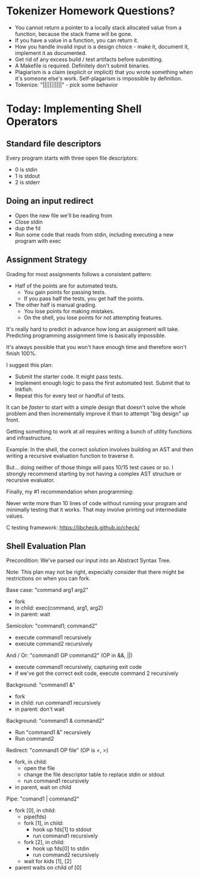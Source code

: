 
# Tokenizer Homework Questions?

 - You cannot return a pointer to a locally
   stack allocated value from a function,
   because the stack frame will be gone.
 - If you have a value in a function,
   you can return it.
 - How you handle invalid input is a design
   choice - make it, document it, implement
   it as documented.
 - Get rid of any excess build / test
   artifacts before submitting.
 - A Makefile is required. Definitely don't
   submit binaries.
 - Plagiarism is a claim (explicit or implicit) 
   that you wrote something when it's someone 
   else's work. Self-plagarism is impossible
   by definition.
 - Tokenize: "|||||||||||" - pick some behavior

# Today: Implementing Shell Operators

## Standard file descriptors

Every program starts with three open file descriptors:

 - 0 is stdin
 - 1 is stdout
 - 2 is stderr

## Doing an input redirect

 - Open the new file we'll be reading from
 - Close stdin
 - dup the fd
 - Run some code that reads from stdin, including
   executing a new program with exec

## Assignment Strategy

Grading for most assignments follows a consistent
pattern:

 - Half of the points are for automated tests.
   - You gain points for passing tests.
   - If you pass half the tests, you get
     half the points.
 - The other half is manual grading.
   - You lose points for making mistakes.
   - On the shell, you lose points for not
     attempting features.

It's really hard to predict in advance how long
an assignment will take. Predicting programming
assignment time is basically impossible.

It's always possible that you won't have enough
time and therefore won't finish 100%.

I suggest this plan:

 - Submit the starter code. It might pass tests.
 - Implement enough logic to pass the first automated
   test. Submit that to Inkfish.
 - Repeat this for every test or handful of tests.

It can be *faster* to start with a simple
design that doesn't solve the whole problem and
then incrementally improve it than to attempt
"big design" up front.

Getting something to work at all requires writing
a bunch of utility functions and infrastructure.

Example: In the shell, the correct solution involves
building an AST and then writing a recursive
evaluation function to traverse it.

But... doing neither of those things will pass 10/15
test cases or so. I strongly recommend starting by
not having a complex AST structure or recursive
evaluator.

Finally, my #1 recommendation when programming:

Never write more than 10 lines of code without
running your program and minimally testing that
it works. That may involve printing out
intermediate values.

C testing framework:
https://libcheck.github.io/check/

## Shell Evaluation Plan

Precondition: We've parsed our input
into an Abstract Syntax Tree.

Note: This plan may not be right, expecially
consider that there might be restrictions on
when you can fork.

Base case: "command arg1 arg2"
 
 - fork
 - in child: exec(command, arg1, arg2)
 - in parent: wait

Semicolon: "command1; command2"

 - execute command1 recursively
 - execute command2 recursively 

And / Or: "command1 OP command2" (OP in &&, ||)

 - execute command1 recursively,
   capturing exit code
 - if we've got the correct exit code,
   execute command 2 recursively

Background: "command1 &"

 - fork
 - in child: run command1 recursively
 - in parent: don't wait

Background: "command1 & command2"

 - Run "command1 &" recursively
 - Run command2

Redirect: "command1 OP file" (OP is <, >)

 - fork, in child:
   - open the file
   - change the file descriptor table to replace
     stdin or stdout
   - run command1 recursively
 - in parent, wait on child

Pipe: "comand1 | command2"

 - fork [0], in child:
   - pipe(fds)
   - fork [1], in child:
     - hook up fds[1] to stdout
     - run command1 recursively
   - fork [2], in child:
     - hook up fds[0] to stdin
     - run command2 recursively
   - wait for kids [1], [2]
 - parent waits on child of [0]


